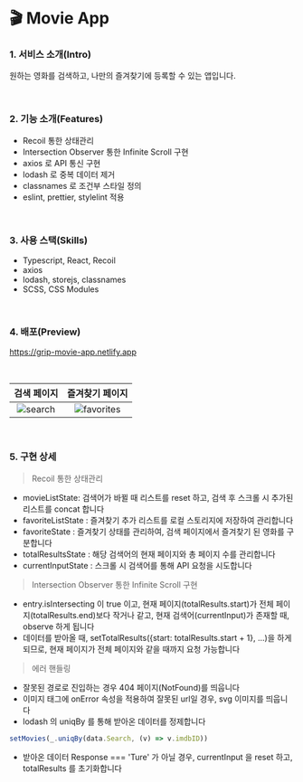 # 🎬 Movie App

### 1. 서비스 소개(Intro)

원하는 영화를 검색하고, 나만의 즐겨찾기에 등록할 수 있는 앱입니다.

</br>

### 2. 기능 소개(Features)

- Recoil 통한 상태관리
- Intersection Observer 통한 Infinite Scroll 구현
- axios 로 API 통신 구현
- lodash 로 중복 데이터 제거
- classnames 로 조건부 스타일 정의
- eslint, prettier, stylelint 적용

</br>

### 3. 사용 스택(Skills)

- Typescript, React, Recoil
- axios
- lodash, storejs, classnames
- SCSS, CSS Modules

</br>

### 4. 배포(Preview)

https://grip-movie-app.netlify.app

</br>

| 검색 페이지 | 즐겨찾기 페이지 |
|:---:|:---:|
| ![search](https://user-images.githubusercontent.com/62868465/168456931-f7a5850e-3d5d-493d-8b04-f7306be2f5c5.gif) | ![favorites](https://user-images.githubusercontent.com/62868465/168457046-6683fffd-f5f1-457f-8810-4004a73de79f.gif) |

</br>

### 5. 구현 상세
> Recoil 통한 상태관리

 - movieListState: 검색어가 바뀔 때 리스트를 reset 하고, 검색 후 스크롤 시 추가된 리스트를 concat 합니다
- favoriteListState : 즐겨찾기 추가 리스트를 로컬 스토리지에 저장하여 관리합니다
 - favoriteState : 즐겨찾기 상태를 관리하여, 검색 페이지에서 즐겨찾기 된 영화를 구분합니다
- totalResultsState : 해당 검색어의 현재 페이지와 총 페이지 수를 관리합니다
- currentInputState : 스크롤 시 검색어를 통해 API 요청을 시도합니다

> Intersection Observer 통한 Infinite Scroll 구현
- entry.isIntersecting 이 true 이고, 현재 페이지(totalResults.start)가 전체 페이지(totalResults.end)보다 작거나 같고, 현재 검색어(currentInput)가 존재할 때, observe 하게 됩니다
- 데이터를 받아올 때, setTotalResults({start: totalResults.start + 1}, ...)을 하게 되므로, 현재 페이지가 전체 페이지와 같을 때까지 요청 가능합니다

> 에러 핸들링
- 잘못된 경로로 진입하는 경우 404 페이지(NotFound)를 띄웁니다
- 이미지 태그에 onError 속성을 적용하여 잘못된 url일 경우, svg 이미지를 띄웁니다
- lodash 의 uniqBy 를 통해 받아온 데이터를 정제합니다
```javascript
setMovies(_.uniqBy(data.Search, (v) => v.imdbID))
```
- 받아온 데이터 Response === 'Ture' 가 아닐 경우, currentInput 을 reset 하고, totalResults 를 초기화합니다